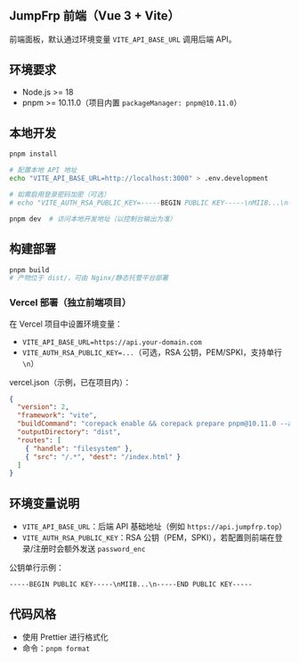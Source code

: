## JumpFrp 前端（Vue 3 + Vite）

前端面板，默认通过环境变量 `VITE_API_BASE_URL` 调用后端 API。

## 环境要求

- Node.js >= 18
- pnpm >= 10.11.0（项目内置 `packageManager: pnpm@10.11.0`）

## 本地开发

```bash
pnpm install

# 配置本地 API 地址
echo "VITE_API_BASE_URL=http://localhost:3000" > .env.development

# 如需启用登录密码加密（可选）
# echo "VITE_AUTH_RSA_PUBLIC_KEY=-----BEGIN PUBLIC KEY-----\nMIIB...\n-----END PUBLIC KEY-----" >> .env.development

pnpm dev  # 访问本地开发地址（以控制台输出为准）
```

## 构建部署

```bash
pnpm build
# 产物位于 dist/，可由 Nginx/静态托管平台部署
```

### Vercel 部署（独立前端项目）

在 Vercel 项目中设置环境变量：
- `VITE_API_BASE_URL=https://api.your-domain.com`
- `VITE_AUTH_RSA_PUBLIC_KEY=...`（可选，RSA 公钥，PEM/SPKI，支持单行 `\n`）

vercel.json（示例，已在项目内）：
```json
{
  "version": 2,
  "framework": "vite",
  "buildCommand": "corepack enable && corepack prepare pnpm@10.11.0 --activate && pnpm install && pnpm build",
  "outputDirectory": "dist",
  "routes": [
    { "handle": "filesystem" },
    { "src": "/.*", "dest": "/index.html" }
  ]
}
```

## 环境变量说明

- `VITE_API_BASE_URL`：后端 API 基础地址（例如 `https://api.jumpfrp.top`）
- `VITE_AUTH_RSA_PUBLIC_KEY`：RSA 公钥（PEM，SPKI），若配置则前端在登录/注册时会额外发送 `password_enc`

公钥单行示例：
```
-----BEGIN PUBLIC KEY-----\nMIIB...\n-----END PUBLIC KEY-----
```

## 代码风格

- 使用 Prettier 进行格式化
- 命令：`pnpm format`

